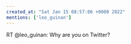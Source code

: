 ```yaml
---
created_at: "Sat Jan 15 08:57:06 +0000 2022"
mentions: ['leo_guinan']
---
```


RT @leo_guinan: Why are you on Twitter?
